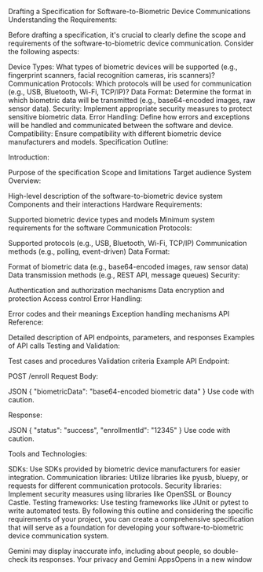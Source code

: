 Drafting a Specification for Software-to-Biometric Device Communications
Understanding the Requirements:

Before drafting a specification, it's crucial to clearly define the scope and requirements of the software-to-biometric device communication. Consider the following aspects:

Device Types: What types of biometric devices will be supported (e.g., fingerprint scanners, facial recognition cameras, iris scanners)?
Communication Protocols: Which protocols will be used for communication (e.g., USB, Bluetooth, Wi-Fi, TCP/IP)?
Data Format: Determine the format in which biometric data will be transmitted (e.g., base64-encoded images, raw sensor data).
Security: Implement appropriate security measures to protect sensitive biometric data.
Error Handling: Define how errors and exceptions will be handled and communicated between the software and device.
Compatibility: Ensure compatibility with different biometric device manufacturers and models.
Specification Outline:

Introduction:

Purpose of the specification
Scope and limitations
Target audience
System Overview:

High-level description of the software-to-biometric device system
Components and their interactions
Hardware Requirements:

Supported biometric device types and models
Minimum system requirements for the software
Communication Protocols:

Supported protocols (e.g., USB, Bluetooth, Wi-Fi, TCP/IP)
Communication methods (e.g., polling, event-driven)
Data Format:

Format of biometric data (e.g., base64-encoded images, raw sensor data)
Data transmission methods (e.g., REST API, message queues)
Security:

Authentication and authorization mechanisms
Data encryption and protection
Access control
Error Handling:

Error codes and their meanings
Exception handling mechanisms
API Reference:

Detailed description of API endpoints, parameters, and responses
Examples of API calls
Testing and Validation:

Test cases and procedures
Validation criteria
Example API Endpoint:

POST /enroll
Request Body:

JSON
{
  "biometricData": "base64-encoded biometric data"
}
Use code with caution.

Response:

JSON
{
  "status": "success",
  "enrollmentId": "12345"
}
Use code with caution.

Tools and Technologies:

SDKs: Use SDKs provided by biometric device manufacturers for easier integration.
Communication libraries: Utilize libraries like pyusb, bluepy, or requests for different communication protocols.
Security libraries: Implement security measures using libraries like OpenSSL or Bouncy Castle.
Testing frameworks: Use testing frameworks like JUnit or pytest to write automated tests.
By following this outline and considering the specific requirements of your project, you can create a comprehensive specification that will serve as a foundation for developing your software-to-biometric device communication system.












Gemini may display inaccurate info, including about people, so double-check its responses. Your privacy and Gemini AppsOpens in a new window

